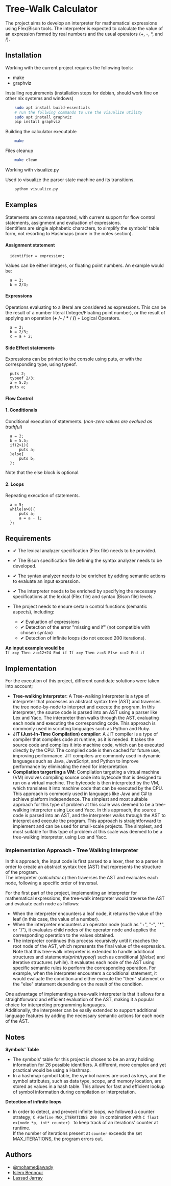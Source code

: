 
# Tree-Walk Calculator


The project aims to develop an interpreter for mathematical expressions using Flex/Bison tools. The interpreter is expected to calculate the value of an expression formed by real numbers and the usual operators (+, -, *, and /).

## Installation
Working with the current project requires the following tools:  
- make
- graphviz  

Installing requirements (installation steps for debian, should work fine on other nix systems and windows)  

```bash
    sudo apt install build-essentials  
    # run the follwing commands to use the visualize utility  
    sudo apt install graphviz  
    pip install graphviz  
```  

Building the calculator executable  

```bash
    make
```

Files cleanup  

```bash
    make clean
```  

Working with visualize.py  

Used to visualize the parser state machine and its transitions.  

```bash
    python visualize.py
```

## Examples
Statements are comma separated, with current support for flow control statements, assignment and evaluation of expressions.  
Identifiers are single alphabetic characters, to simplify the symbols' table form, not resorting to Hashmaps (more in the notes section). 
#### Assignment statement

```
  identifier = expression;
```
Values can be either integers, or floating point numbers.
An example would be:
```
  a = 2;
  b = 2/3;
```

#### Expressions

Operations evaluating to a literal are considered as expressions. This can be the result of a number literal (Integer/Floating point number), or the result of applying an operation (**+** /**-** / **\*** / **/**) + Logical Operators.


```
  a = 2;
  b = 2/3;
  c = a + 2;
```

#### Side Effect statements
Expressions can be printed to the console using puts, or with the corresponding type, using typeof.
```
  puts 2;
  typeof 2/3;
  a = 5.2;
  puts a;
```

#### Flow Control

#### 1. Conditionals
Conditional execution of statements. (*non-zero values are evalued as truthful*)
```
  a = 2;
  b = 5.5;
  if(2>1){
      puts a;
  }else{
      puts b;
  };
```
Note that the else block is optional.

#### 2. Loops
Repeating execution of statements.
```
  a = 5;
  while(a>0){
      puts a;
      a = a - 1;
  };
```
## Requirements

- ✔ The lexical analyzer specification (Flex file) needs to be provided.  
- ✔ The Bison specification file defining the syntax analyzer needs to be developed.
- ✔ The syntax analyzer needs to be enriched by adding semantic actions to evaluate an input expression.



- ✔ The interpreter needs to be enriched by specifying the necessary specifications at the lexical (Flex file) and syntax (Bison file) levels.
- The project needs to ensure certain control functions (semantic aspects), including:
    - ✔ Evaluation of expressions
    - ✔ Detection of the error "missing end if" (not compatible with chosen syntax)
    - ✔ Detection of infinite loops (do not exceed 200 iterations).

**An input example would be**  
`If x=y Then z:=12+24 End if If x=y Then z:=3 Else x:=2 End if`
## Implementation
For the execution of this project, different candidate solutions were taken into account;
- **Tree-walking Interpreter**: A Tree-walking Interpreter is a type of interpreter that processes an abstract syntax tree (AST) and traverses the tree node-by-node to interpret and execute the program. In this interpreter, the source code is parsed into an AST using a parser like Lex and Yacc. The interpreter then walks through the AST, evaluating each node and executing the corresponding code. This approach is commonly used in scripting languages such as Python and Ruby.
- **JIT (Just-In-Time Compilation) compiler**: A JIT compiler is a type of compiler that compiles code at runtime, as it is needed. It takes the source code and compiles it into machine code, which can be executed directly by the CPU. The compiled code is then cached for future use, improving performance. JIT compilers are commonly used in dynamic languages such as Java, JavaScript, and Python to improve performance by eliminating the need for interpretation.
- **Compilation targerting a VM**: Compilation targeting a virtual machine (VM) involves compiling source code into bytecode that is designed to run on a virtual machine. The bytecode is then interpreted by the VM, which translates it into machine code that can be executed by the CPU. This approach is commonly used in languages like Java and C# to achieve platform independence. The simplest and most suitable approach for this type of problem at this scale was deemed to be a tree-walking interpreter using Lex and Yacc. In this approach, the source code is parsed into an AST, and the interpreter walks through the AST to interpret and execute the program. This approach is straightforward to implement and can be used for small-scale projects.
The simplest, and most suitable for this type of problem at this scale was deemed to be a tree-walking interpreter, using Lex and Yacc.

### Implementation Approach - Tree Walking Interpreter
In this approach, the input code is first parsed to a lexer, then to a parser in order to create an abstract syntax tree (AST) that represents the structure of the program.  
The interpreter (*calculator.c*) then traverses the AST and evaluates each node, following a specific order of traversal.

For the first part of the project, implementing an interpreter for mathematical expressions, the tree-walk interpreter would traverse the AST and evaluate each node as follows:

- When the interpreter encounters a leaf node, it returns the value of the leaf (in this case, the value of a number).
- When the interpreter encounters an operator node (such as "+", "-", "*", or "/"), it evaluates child nodes of the operator node and applies the corresponding operation to the values obtained.  
- The interpreter continues this process recursively until it reaches the root node of the AST, which represents the final value of the expression.  
Note that this tree-walk interpreter is extended to handle additional structures and statements(*print/typeof*) such as conditional (*if/else*) and iterative structures (while). It evaluates each node of the AST using specific semantic rules to perform the corresponding operation. For example, when the interpreter encounters a conditional statement, it would evaluate the condition and either execute the "then" statement or the "else" statement depending on the result of the condition.

One advantage of implementing a tree-walk interpreter is that it allows for a straightforward and efficient evaluation of the AST, making it a popular choice for interpreting programming languages.  
Additionally, the interpreter can be easily extended to support additional language features by adding the necessary semantic actions for each node of the AST.


## Notes


**Symbols' Table**

- The symbols' table for this project is chosen to be an array holding information for 26 possible identifiers. A different, more complex and yet practical would be using a Hashmap.  
- In a hashmap symbol table, the symbol names are used as keys, and the symbol attributes, such as data type, scope, and memory location, are stored as values in a hash table. 
This allows for fast and efficient lookup of symbol information during compilation or interpretation.

**Detection of infinite loops**
- In order to detect, and prevent infinite loops, we followed a counter strategy; 
`C
#define MAX_ITERATIONS 200
` in combination with 
`C
float ex(node *p, int* counter)
` to keep track of an iterations' counter at runtime.  
If the number of iterations present at `counter` exceeds the set MAX_ITERATIONS, the program errors out.  
## Authors

- [@mohamedjawady](https://www.github.com/mohamedjawady)
- [Islem Bennour]()
- [Lassad Jarray]()


